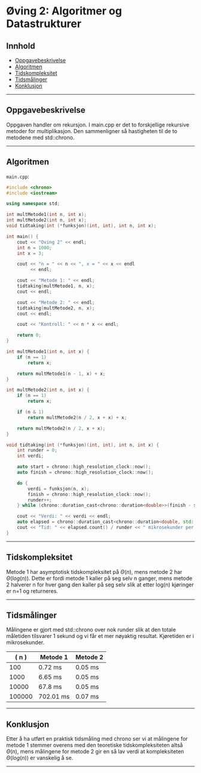 # Øving 2: Algoritmer og Datastrukturer

## Innhold

- [Oppgavebeskrivelse](#oppgavebeskrivelse)
- [Algoritmen](#algoritmen)
- [Tidskompleksitet](#tidskompleksitet)
- [Tidsmålinger](#tidsmålinger)
- [Konklusjon](#konklusjon)

---

## Oppgavebeskrivelse

Oppgaven handler om rekursjon. I main.cpp er det to forskjellige rekursive metoder for multiplikasjon. Den sammenligner så hastigheten til de to metodene med std::chrono.

---

## Algoritmen

`main.cpp`:

```cpp
#include <chrono>
#include <iostream>

using namespace std;

int multMetode1(int n, int x);
int multMetode2(int n, int x);
void tidtaking(int (*funksjon)(int, int), int n, int x);

int main() {
    cout << "Oving 2" << endl;
    int n = 1000;
    int x = 3;

    cout << "n = " << n << ", x = " << x << endl
         << endl;

    cout << "Metode 1: " << endl;
    tidtaking(multMetode1, n, x);
    cout << endl;

    cout << "Metode 2: " << endl;
    tidtaking(multMetode2, n, x);
    cout << endl;

    cout << "Kontroll: " << n * x << endl;

    return 0;
}

int multMetode1(int n, int x) {
    if (n == 1)
        return x;

    return multMetode1(n - 1, x) + x;
}

int multMetode2(int n, int x) {
    if (n == 1)
        return x;

    if (n & 1)
        return multMetode2(n / 2, x + x) + x;

    return multMetode2(n / 2, x + x);
}

void tidtaking(int (*funksjon)(int, int), int n, int x) {
    int runder = 0;
    int verdi;

    auto start = chrono::high_resolution_clock::now();
    auto finish = chrono::high_resolution_clock::now();

    do {
        verdi = funksjon(n, x);
        finish = chrono::high_resolution_clock::now();
        runder++;
    } while (chrono::duration_cast<chrono::duration<double>>(finish - start).count() < 1.0);

    cout << "Verdi: " << verdi << endl;
    auto elapsed = chrono::duration_cast<chrono::duration<double, std::micro>>(finish - start);
    cout << "Tid: " << elapsed.count() / runder << " mikrosekunder per runde" << endl;
}
```

---

## Tidskompleksitet

Metode 1 har asymptotisk tidskompleksitet på $\Theta(n)$, mens metode 2 har $\Theta(log(n))$. Dette er fordi metode 1 kaller på seg selv n ganger, mens metode 2 halverer n for hver gang den kaller på seg selv slik at etter log(n) kjøringer er n=1 og returneres.

---

## Tidsmålinger

Målingene er gjort med std::chrono over nok runder slik at den totale måletiden tilsvarer 1 sekund og vi får et mer nøyaktig resultat. Kjøretiden er i mikrosekunder.

| \( n \) | Metode 1  | Metode 2 |
| ------- | --------- | -------- |
| 100     | 0.72 ms   | 0.05 ms  |
| 1000    | 6.65 ms   | 0.05 ms  |
| 10000   | 67.8 ms   | 0.05 ms  |
| 100000  | 702.01 ms | 0.07 ms  |

---

## Konklusjon

Etter å ha utført en praktisk tidsmåling med chrono ser vi at målingene for metode 1 stemmer overens med den teoretiske tidskompleksiteten altså $\Theta(n)$, mens målingene for metode 2 gir en så lav verdi at kompleksiteten $\Theta(log(n))$ er vanskelig å se.

---
